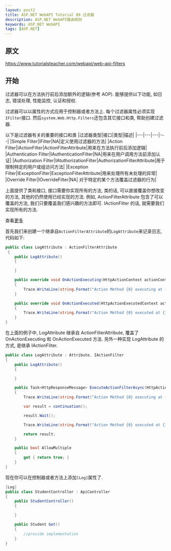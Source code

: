 ```yaml
---
layout: post2
title: ASP.NET WebAPI Tutorial 09 过滤器
description: ASP.NET WebAPI路由规则
keywords: ASP.NET WebAPI
tags: [ASP.NET]
---
```


## 原文

https://www.tutorialsteacher.com/webapi/web-api-filters

## 开始

过滤器可以在方法执行前后添加额外的逻辑(参考 AOP). 能够提供以下功能, 如日志, 错误处理, 性能监控, 认证和授权.

过滤器可以以属性的方式应用于控制器或者方法上. 每个过滤器属性必须实现`IFilter`接口. 然后`system.Web.Http.Filters`还包含其它接口和类, 帮助创建过滤器.

以下是过滤器有关的重要的接口和类
|过滤器类型|接口|类型|描述|
|---|---|---|---|
|Simple Filter|IFilter|NA|定义使用过滤器的方法|
|Action Filter|IActionFilter|ActionFilterAttribute|用来在方法执行前后添加逻辑|
|Authentication Filter|IAuthenticationFilter|NA|用来在用户调用方法前添加认证|
|Authorization Filter|IAtuthorizationFilter|AuthorizationFilterAttribute|用于限制特定的用户或组访问方法|
|Exception Filter|IExceptionFilter|ExceptionFilterAttribute|用来处理所有未处理的异常|
|Override Filter|IOverrideFilter|NA|
对于特定的某个方法覆盖过滤器的行为|

上面提供了类和接口, 接口需要你实现所有的方法, 类的话, 可以直接覆盖你想改变的方法, 其他的仍然使用已经实现的方法. 例如, ActionFilterAttribute 包含了可以覆盖的方法, 我们只要覆盖我们感兴趣的方法即可. IActionFilter 的话, 就需要我们实现所有的方法.

查看[更多](<https://docs.microsoft.com/en-us/previous-versions/aspnet/hh834645(v=vs.118)>)

首先我们来创建一个继承自`ActionFilterAttribute`的`LogAttribute`来记录日志, 代码如下:

```c#
public class LogAttribute : ActionFilterAttribute
 {
    public LogAttribute()
    {

    }

    public override void OnActionExecuting(HttpActionContext actionContext)
    {
        Trace.WriteLine(string.Format("Action Method {0} executing at {1}", actionContext.ActionDescriptor.ActionName, DateTime.Now.ToShortDateString()), "Web API Logs");
    }

    public override void OnActionExecuted(HttpActionExecutedContext actionExecutedContext)
    {
        Trace.WriteLine(string.Format("Action Method {0} executed at {1}", actionExecutedContext.ActionContext.ActionDescriptor.ActionName, DateTime.Now.ToShortDateString()), "Web API Logs");
    }
}
```

在上面的例子中, LogAttribute 继承自 ActionFilterAttribute, 覆盖了 OnActionExecuting 和 OnActionExecuted 方法. 另外一种实现 LogAttribute 的方式, 是继承 IActionFilter.

```c#
public class LogAttribute : Attribute, IActionFilter
{
    public LogAttribute()
    {

    }

    public Task<HttpResponseMessage> ExecuteActionFilterAsync(HttpActionContext actionContext, CancellationToken cancellationToken, Func<Task<HttpResponseMessage>> continuation)
    {
        Trace.WriteLine(string.Format("Action Method {0} executing at {1}", actionContext.ActionDescriptor.ActionName, DateTime.Now.ToShortDateString()), "Web API Logs");

        var result = continuation();

        result.Wait();

        Trace.WriteLine(string.Format("Action Method {0} executed at {1}", actionContext.ActionDescriptor.ActionName, DateTime.Now.ToShortDateString()), "Web API Logs");

        return result;
    }

    public bool AllowMultiple
    {
        get { return true; }
    }
}
```

现在你可以在控制器或者方法上添加`[Log]`属性了.

```C#
[Log]
public class StudentController : ApiController
{
    public StudentController()
    {

    }

    public Student Get()
    {
        //provide implementation
    }
}
```
